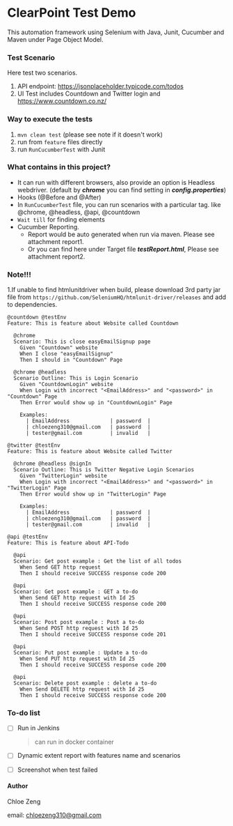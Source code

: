 # ClearPoint Test Demo

This automation framework using Selenium with Java, Junit, Cucumber and Maven under Page Object Model.

### Test Scenario
Here test two scenarios. 
1. API endpoint: https://jsonplaceholder.typicode.com/todos
2. UI Test includes Countdown and Twitter login and https://www.countdown.co.nz/ 

### Way to execute the tests
1. `mvn clean test` (please see note if it doesn't work)
2. run from `feature` files directly
3. run `RunCucumberTest` with Junit

### What contains in this project?
* It can run with different browsers, also provide an option is Headless webdriver.
 (default by **_chrome_** you can find setting in **_config.properties_**)
* Hooks (@Before and @After)
* In `RunCucumberTest` file, you can run scenarios with a particular tag. like @chrome, @headless, @api, @countdown
* `Wait till` for finding elements
* Cucumber Reporting. 
    * Report would be auto generated when run via maven. Please see attachment report1.
    * Or you can find here under Target file _**testReport.html**_, Please see attachment report2.


### Note!!!
1.If  unable to find htmlunitdriver when build, please download 3rd party jar file from `https://github.com/SeleniumHQ/htmlunit-driver/releases`
and add to dependencies.

```Gherkin 
@countdown @testEnv
Feature: This is feature about Website called Countdown

  @chrome
  Scenario: This is close easyEmailSignup page
    Given "Countdown" website
    When I close "easyEmailSignup"
    Then I should in "Countdown" Page

  @chrome @headless
  Scenario Outline: This is Login Scenario
    Given "CountdownLogin" website
    When Login with incorrect "<EmailAddress>" and "<password>" in "Countdown" Page
    Then Error would show up in "CountdownLogin" Page

    Examples:
      | EmailAddress             | password  |
      | chloezeng310@gmail.com   | password  |
      | tester@gmail.com         | invalid   |

@twitter @testEnv
Feature: This is feature about Website called Twitter

  @chrome @headless @signIn
  Scenario Outline: This is Twitter Negative Login Scenarios
    Given "TwitterLogin" website
    When Login with incorrect "<EmailAddress>" and "<password>" in "TwitterLogin" Page
    Then Error would show up in "TwitterLogin" Page

    Examples:
      | EmailAddress             | password  |
      | chloezeng310@gmail.com   | password  |
      | tester@gmail.com         | invalid   |
```
```Gherkin 
@api @testEnv
Feature: This is feature about API-Todo

  @api
  Scenario: Get post example : Get the list of all todos
    When Send GET http request
    Then I should receive SUCCESS response code 200

  @api
  Scenario: Get post example : GET a to-do
    When Send GET http request with Id 25
    Then I should receive SUCCESS response code 200

  @api
  Scenario: Post post example : Post a to-do
    When Send POST http request with Id 25
    Then I should receive SUCCESS response code 201

  @api
  Scenario: Put post example : Update a to-do
    When Send PUT http request with Id 25
    Then I should receive SUCCESS response code 200

  @api
  Scenario: Delete post example : delete a to-do
    When Send DELETE http request with Id 25
    Then I should receive SUCCESS response code 200

```

### To-do list
- [ ] Run in Jenkins
    > can run in docker container
- [ ] Dynamic extent report with features name and scenarios
- [ ] Screenshot when test failed


#### Author

Chloe Zeng

email: chloezeng310@gmail.com





